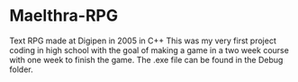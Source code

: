 Maelthra-RPG
============

Text RPG made at Digipen in 2005 in C++
This was my very first project coding in high school with the goal of making a game in a two week course with one week to finish the game. The .exe file can be found in the Debug folder.
